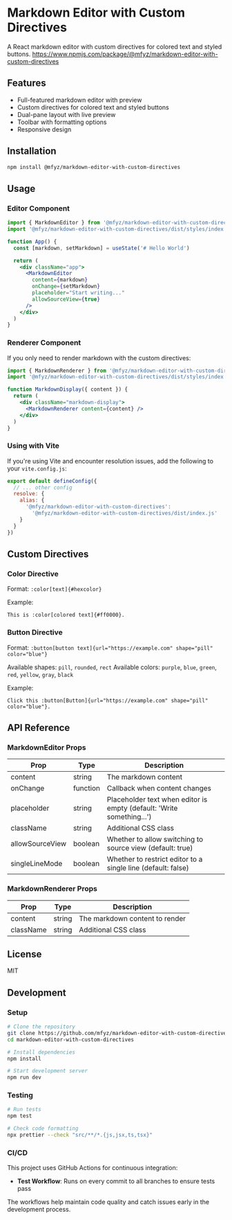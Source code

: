 # Markdown Editor with Custom Directives

A React markdown editor with custom directives for colored text and styled buttons.
https://www.npmjs.com/package/@mfyz/markdown-editor-with-custom-directives

## Features

- Full-featured markdown editor with preview
- Custom directives for colored text and styled buttons
- Dual-pane layout with live preview
- Toolbar with formatting options
- Responsive design

## Installation

```bash
npm install @mfyz/markdown-editor-with-custom-directives
```

## Usage

### Editor Component

```jsx
import { MarkdownEditor } from '@mfyz/markdown-editor-with-custom-directives'
import '@mfyz/markdown-editor-with-custom-directives/dist/styles/index.css'

function App() {
  const [markdown, setMarkdown] = useState('# Hello World')

  return (
    <div className="app">
      <MarkdownEditor
        content={markdown}
        onChange={setMarkdown}
        placeholder="Start writing..."
        allowSourceView={true}
      />
    </div>
  )
}
```

### Renderer Component

If you only need to render markdown with the custom directives:

```jsx
import { MarkdownRenderer } from '@mfyz/markdown-editor-with-custom-directives'
import '@mfyz/markdown-editor-with-custom-directives/dist/styles/index.css'

function MarkdownDisplay({ content }) {
  return (
    <div className="markdown-display">
      <MarkdownRenderer content={content} />
    </div>
  )
}
```

### Using with Vite

If you're using Vite and encounter resolution issues, add the following to your `vite.config.js`:

```js
export default defineConfig({
  // ... other config
  resolve: {
    alias: {
      '@mfyz/markdown-editor-with-custom-directives':
        '@mfyz/markdown-editor-with-custom-directives/dist/index.js'
    }
  }
})
```

## Custom Directives

### Color Directive

Format: `:color[text]{#hexcolor}`

Example:

```
This is :color[colored text]{#ff0000}.
```

### Button Directive

Format: `:button[button text]{url="https://example.com" shape="pill" color="blue"}`

Available shapes: `pill`, `rounded`, `rect`
Available colors: `purple`, `blue`, `green`, `red`, `yellow`, `gray`, `black`

Example:

```
Click this :button[Button]{url="https://example.com" shape="pill" color="blue"}.
```

## API Reference

### MarkdownEditor Props

| Prop            | Type     | Description                                                           |
| --------------- | -------- | --------------------------------------------------------------------- |
| content         | string   | The markdown content                                                  |
| onChange        | function | Callback when content changes                                         |
| placeholder     | string   | Placeholder text when editor is empty (default: 'Write something...') |
| className       | string   | Additional CSS class                                                  |
| allowSourceView | boolean  | Whether to allow switching to source view (default: true)             |
| singleLineMode  | boolean  | Whether to restrict editor to a single line (default: false)          |

### MarkdownRenderer Props

| Prop      | Type   | Description                    |
| --------- | ------ | ------------------------------ |
| content   | string | The markdown content to render |
| className | string | Additional CSS class           |

## License

MIT

## Development

### Setup

```bash
# Clone the repository
git clone https://github.com/mfyz/markdown-editor-with-custom-directives.git
cd markdown-editor-with-custom-directives

# Install dependencies
npm install

# Start development server
npm run dev
```

### Testing

```bash
# Run tests
npm test

# Check code formatting
npx prettier --check "src/**/*.{js,jsx,ts,tsx}"
```

### CI/CD

This project uses GitHub Actions for continuous integration:

- **Test Workflow**: Runs on every commit to all branches to ensure tests pass

The workflows help maintain code quality and catch issues early in the development process.
